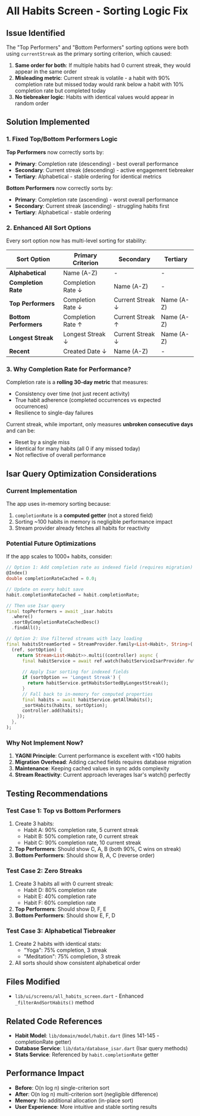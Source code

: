 # All Habits Screen - Sorting Logic Fix

## Issue Identified
The "Top Performers" and "Bottom Performers" sorting options were both using `currentStreak` as the primary sorting criterion, which caused:
1. **Same order for both**: If multiple habits had 0 current streak, they would appear in the same order
2. **Misleading metric**: Current streak is volatile - a habit with 90% completion rate but missed today would rank below a habit with 10% completion rate but completed today
3. **No tiebreaker logic**: Habits with identical values would appear in random order

## Solution Implemented

### 1. Fixed Top/Bottom Performers Logic
**Top Performers** now correctly sorts by:
- **Primary**: Completion rate (descending) - best overall performance
- **Secondary**: Current streak (descending) - active engagement tiebreaker
- **Tertiary**: Alphabetical - stable ordering for identical metrics

**Bottom Performers** now correctly sorts by:
- **Primary**: Completion rate (ascending) - worst overall performance
- **Secondary**: Current streak (ascending) - struggling habits first
- **Tertiary**: Alphabetical - stable ordering

### 2. Enhanced All Sort Options
Every sort option now has multi-level sorting for stability:

| Sort Option | Primary Criterion | Secondary | Tertiary |
|------------|------------------|-----------|----------|
| **Alphabetical** | Name (A-Z) | - | - |
| **Completion Rate** | Completion Rate ↓ | Name (A-Z) | - |
| **Top Performers** | Completion Rate ↓ | Current Streak ↓ | Name (A-Z) |
| **Bottom Performers** | Completion Rate ↑ | Current Streak ↑ | Name (A-Z) |
| **Longest Streak** | Longest Streak ↓ | Current Streak ↓ | Name (A-Z) |
| **Recent** | Created Date ↓ | Name (A-Z) | - |

### 3. Why Completion Rate for Performance?
Completion rate is a **rolling 30-day metric** that measures:
- Consistency over time (not just recent activity)
- True habit adherence (completed occurrences vs expected occurrences)
- Resilience to single-day failures

Current streak, while important, only measures **unbroken consecutive days** and can be:
- Reset by a single miss
- Identical for many habits (all 0 if any missed today)
- Not reflective of overall performance

## Isar Query Optimization Considerations

### Current Implementation
The app uses in-memory sorting because:
1. `completionRate` is a **computed getter** (not a stored field)
2. Sorting ~100 habits in memory is negligible performance impact
3. Stream provider already fetches all habits for reactivity

### Potential Future Optimizations
If the app scales to 1000+ habits, consider:

```dart
// Option 1: Add completion rate as indexed field (requires migration)
@Index()
double completionRateCached = 0.0;

// Update on every habit save
habit.completionRateCached = habit.completionRate;

// Then use Isar query
final topPerformers = await _isar.habits
  .where()
  .sortByCompletionRateCachedDesc()
  .findAll();
```

```dart
// Option 2: Use filtered streams with lazy loading
final habitsStreamSorted = StreamProvider.family<List<Habit>, String>(
  (ref, sortOption) {
    return Stream<List<Habit>>.multi((controller) async {
      final habitService = await ref.watch(habitServiceIsarProvider.future);
      
      // Apply Isar sorting for indexed fields
      if (sortOption == 'Longest Streak') {
        return habitService.getHabitsSortedByLongestStreak();
      }
      // Fall back to in-memory for computed properties
      final habits = await habitService.getAllHabits();
      _sortHabits(habits, sortOption);
      controller.add(habits);
    });
  },
);
```

### Why Not Implement Now?
1. **YAGNI Principle**: Current performance is excellent with <100 habits
2. **Migration Overhead**: Adding cached fields requires database migration
3. **Maintenance**: Keeping cached values in sync adds complexity
4. **Stream Reactivity**: Current approach leverages Isar's watch() perfectly

## Testing Recommendations

### Test Case 1: Top vs Bottom Performers
1. Create 3 habits:
   - Habit A: 90% completion rate, 5 current streak
   - Habit B: 50% completion rate, 0 current streak
   - Habit C: 90% completion rate, 10 current streak
2. **Top Performers**: Should show C, A, B (both 90%, C wins on streak)
3. **Bottom Performers**: Should show B, A, C (reverse order)

### Test Case 2: Zero Streaks
1. Create 3 habits all with 0 current streak:
   - Habit D: 80% completion rate
   - Habit E: 40% completion rate
   - Habit F: 60% completion rate
2. **Top Performers**: Should show D, F, E
3. **Bottom Performers**: Should show E, F, D

### Test Case 3: Alphabetical Tiebreaker
1. Create 2 habits with identical stats:
   - "Yoga": 75% completion, 3 streak
   - "Meditation": 75% completion, 3 streak
2. All sorts should show consistent alphabetical order

## Files Modified
- `lib/ui/screens/all_habits_screen.dart` - Enhanced `_filterAndSortHabits()` method

## Related Code References
- **Habit Model**: `lib/domain/model/habit.dart` (lines 141-145 - completionRate getter)
- **Database Service**: `lib/data/database_isar.dart` (Isar query methods)
- **Stats Service**: Referenced by `habit.completionRate` getter

## Performance Impact
- **Before**: O(n log n) single-criterion sort
- **After**: O(n log n) multi-criterion sort (negligible difference)
- **Memory**: No additional allocation (in-place sort)
- **User Experience**: More intuitive and stable sorting results
